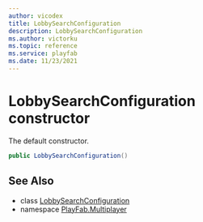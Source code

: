 ```yaml
---
author: vicodex
title: LobbySearchConfiguration
description: LobbySearchConfiguration
ms.author: victorku
ms.topic: reference
ms.service: playfab
ms.date: 11/23/2021
---
```


# LobbySearchConfiguration constructor

The default constructor.

```csharp
public LobbySearchConfiguration()
```

## See Also

* class [LobbySearchConfiguration](../LobbySearchConfiguration.md)
* namespace [PlayFab.Multiplayer](../../PlayFabMultiplayerSDK.md)

